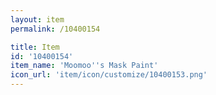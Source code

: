 ```yaml
---
layout: item
permalink: /10400154

title: Item
id: '10400154'
item_name: 'Moomoo''s Mask Paint'
icon_url: 'item/icon/customize/10400153.png'
---
```

